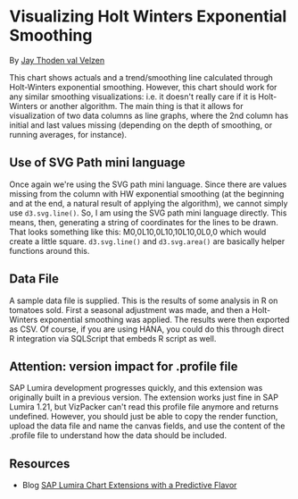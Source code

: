 Visualizing Holt Winters Exponential Smoothing
==============================================
By [Jay Thoden val Velzen](http://scn.sap.com/people/jay.thodenvanvelzen)

This chart shows actuals and a trend/smoothing line calculated through Holt-Winters exponential smoothing. However, this chart should work for any similar smoothing visualizations: i.e. it doesn't really care if it is Holt-Winters or another algorithm. The main thing is that it allows for visualization of two data columns as line graphs, where the 2nd column has initial and last values missing (depending on the depth of smoothing, or running averages, for instance).

Use of SVG Path mini language
-----------------------------
Once again we're using the SVG path mini language. Since there are values missing from the column with HW exponential smoothing (at the beginning and at the end, a natural result of applying the algorithm), we cannot simply use `d3.svg.line()`. So, I am using the SVG path mini language directly. This means, then, generating a string of coordinates for the lines to be drawn. That looks something like this: M0,0L10,0L10,10L10,0L0,0 which would create a little square.  `d3.svg.line()`  and  `d3.svg.area()`  are basically helper functions around this.

Data File
---------
A sample data file is supplied. This is the results of some analysis in R on tomatoes sold. First a seasonal adjustment was made, and then a Holt-Winters exponential smoothing was applied. The results were then exported as CSV. Of course, if you are using HANA, you could do this through direct R integration via SQLScript that embeds R script as well.

Attention: version impact for .profile file
-------------------------------------------
SAP Lumira development progresses quickly, and this extension was originally built in a previous version. The extension works just fine in SAP Lumira 1.21, but VizPacker can't read this profile file anymore and returns undefined. However, you should just be able to copy the render function, upload the data file and name the canvas fields, and use the content of the .profile file to understand how the data should be included.

Resources
---------
* Blog [SAP Lumira Chart Extensions with a Predictive Flavor](http://scn.sap.com/community/lumira/blog/2015/01/27/sap-lumira-chart-extensions-with-a-predictive-flavor)

